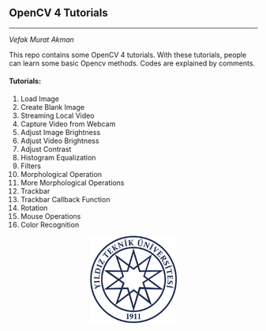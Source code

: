 ## OpenCV 4 Tutorials
---
*Vefak Murat Akman* 

This repo contains some OpenCV 4 tutorials. With these tutorials, people can learn some basic Opencv methods. Codes are explained by comments. 
#### Tutorials:

1. Load Image
2. Create Blank Image
3. Streaming Local Video
4. Capture Video from Webcam
5. Adjust Image Brightness
6. Adjust Video Brightness
7. Adjust Contrast
8. Histogram Equalization
9. Filters
10. Morphological Operation
11. More Morphological Operations
12. Trackbar
13. Trackbar Callback Function
14. Rotation
15. Mouse Operations
16. Color Recognition


<div style="text-align:center"><img src="./logo.png"  height ="35%" width="35%">
